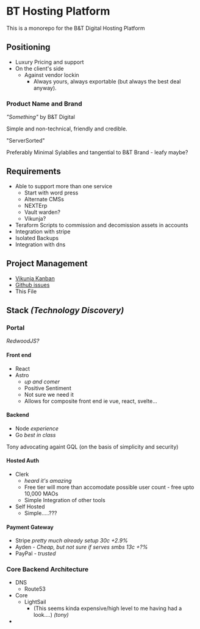 # BT Hosting Platform

This is a monorepo for the B&T Digital Hosting Platform

## Positioning

- Luxury Pricing and support
- On the client's side
  - Against vendor lockin
    - Always yours, always exportable (but always the best deal anyway).

### Product Name and Brand

*"Something"* by B&T Digital

Simple and non-technical, friendly and credible.

"ServerSorted"

Preferably Minimal Sylablles and tangential to B&T Brand - leafy maybe?

## Requirements

- Able to support more than one service
  - Start with word press
  - Alternate CMSs
  - NEXTErp
  - Vault warden?
  - Vikunja?
- Teraform Scripts to commission and decomission assets in accounts
- Integration with stripe
- Isolated Backups
- Integration with dns

## Project Management

- [Vikunja Kanban](https://vik.btdigital.com.au/projects/2/8)
- [Github issues](https://github.com/benisrael29/bt-wp-hosted/issues)
- This File

## Stack _(Technology Discovery)_

### Portal

*RedwoodJS?*

#### Front end
- React
- Astro
  - *up and comer*
  - Positive Sentiment
  - Not sure we need it
  - Allows for composite front end ie vue, react, svelte...

#### Backend

- Node *experience*
- Go *best in class*

Tony advocating againt GQL (on the basis of simplicity and security)

#### Hosted Auth

- Clerk
  - *heard it's amazing*
  - Free tier will more than accomodate possible user count - free upto 10,000 MAOs
  - Simple Integration of other tools
- Self Hosted
  - Simple.....???

#### Payment Gateway

- Stripe *pretty much already setup 30c +2.9%*
- Ayden - *Cheap, but not sure if serves smbs 13c +?%*
- PayPal - *trusted*

### Core Backend Architecture

- DNS
  - Route53
- Core
  - LightSail
    - (This seems kinda expensive/high level to me having had a look....) _(tony)_
-